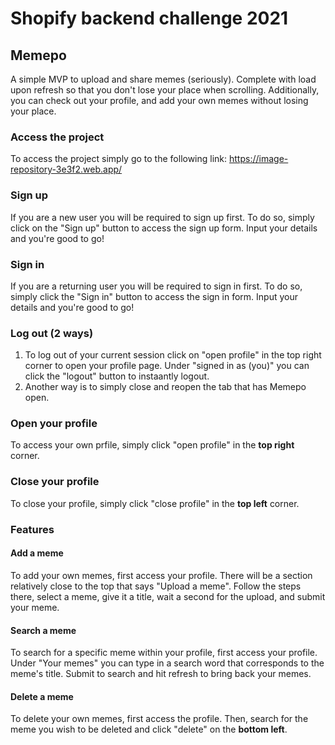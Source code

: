 # Shopify backend challenge 2021

## Memepo

A simple MVP to upload and share memes (seriously). Complete with load upon refresh so that you don't lose your place when scrolling. Additionally, you can check out your profile, and add your own memes without losing your place.

### Access the project

To access the project simply go to the following link: https://image-repository-3e3f2.web.app/

### Sign up

If you are a new user you will be required to sign up first. To do so, simply click on the "Sign up" button to access the sign up form. Input your details and you're good to go!

### Sign in

If you are a returning user you will be required to sign in first. To do so, simply click the "Sign in" button to access the sign in form. Input your details and you're good to go!

### Log out (2 ways)

1. To log out of your current session click on "open profile" in the top right corner to open your profile page. Under "signed in as (you)" you can click the "logout" button to instaantly logout.
2. Another way is to simply close and reopen the tab that has Memepo open.

### Open your profile

To access your own prfile, simply click "open profile" in the **top right** corner.

### Close your profile

To close your profile, simply click "close profile" in the **top left** corner.

### Features

#### Add a meme

To add your own memes, first access your profile. There will be a section relatively close to the top that says "Upload a meme". Follow the steps there, select a meme, give it a title, wait a second for the upload, and submit your meme.

#### Search a meme

To search for a specific meme within your profile, first access your profile. Under "Your memes" you can type in a search word that corresponds to the meme's title. Submit to search and hit refresh to bring back your memes.

#### Delete a meme

To delete your own memes, first access the profile. Then, search for the meme you wish to be deleted and click "delete" on the **bottom left**.
